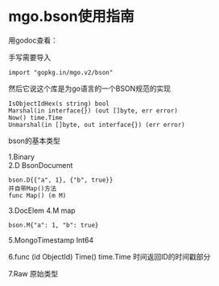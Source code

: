 # mgo.bson使用指南

用godoc查看：

手写需要导入

```
import "gopkg.in/mgo.v2/bson" 
```
然后它说这个库是为go语言的一个BSON规范的实现

```
IsObjectIdHex(s string) bool
Marshal(in interface{}) (out []byte, err error)
Now() time.Time 
Unmarshal(in []byte, out interface{}) (err error)

```
bson的基本类型

1.Binary    
2.D BsonDocument
```
bson.D{{"a", 1}, {"b", true}}
并自带Map()方法
func Map() (m M)

```
3.DocElem 
4.M map
```
bson.M{"a": 1, "b": true}
```
5.MongoTimestamp Int64

6.func (id ObjectId) Time() time.Time 
时间返回ID的时间戳部分

7.Raw
原始类型
